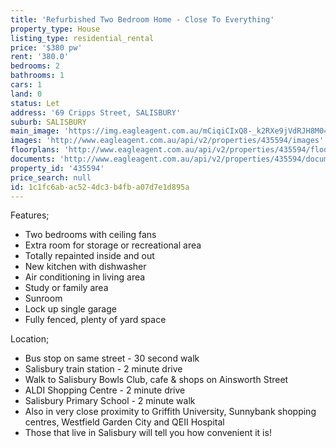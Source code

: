 ```yaml
---
title: 'Refurbished Two Bedroom Home - Close To Everything'
property_type: House
listing_type: residential_rental
price: '$380 pw'
rent: '380.0'
bedrooms: 2
bathrooms: 1
cars: 1
land: 0
status: Let
address: '69 Cripps Street, SALISBURY'
suburb: SALISBURY
main_image: 'https://img.eagleagent.com.au/mCiqiCIxQ8-_k2RXe9jVdRJH8M0=/1280x854/smart/https://s3-us-west-2.amazonaws.com/eagleagent-orig/images/6825960/413627851-image-M.jpg'
images: 'http://www.eagleagent.com.au/api/v2/properties/435594/images'
floorplans: 'http://www.eagleagent.com.au/api/v2/properties/435594/floorplans'
documents: 'http://www.eagleagent.com.au/api/v2/properties/435594/documents'
property_id: '435594'
price_search: null
id: 1c1fc6ab-ac52-4dc3-b4fb-a07d7e1d895a
---
```

Features;
* Two bedrooms with ceiling fans
* Extra room for storage or recreational area
* Totally repainted inside and out
* New kitchen with dishwasher
* Air conditioning in living area
* Study or family area
* Sunroom
* Lock up single garage
* Fully fenced, plenty of yard space

Location;
* Bus stop on same street - 30 second walk
* Salisbury train station - 2 minute drive
* Walk to Salisbury Bowls Club, cafe & shops on Ainsworth Street
* ALDI Shopping Centre - 2 minute drive
* Salisbury Primary School - 2 minute walk
* Also in very close proximity to Griffith University, Sunnybank shopping centres, Westfield Garden City and QEII Hospital
* Those that live in Salisbury will tell you how convenient it is!